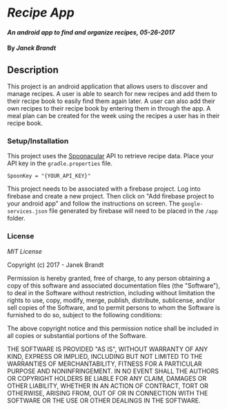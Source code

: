 # _Recipe App_

#### _An android app to find and organize recipes, 05-26-2017_

####  By _**Janek Brandt**_

## Description

This project is an android application that allows users to discover and manage recipes. A user is able to search for new recipes and add them to their recipe book to easily find them again later. A user can also add their own recipes to their recipe book by entering them in through the app. A meal plan can be created for the week using the recipes a user has in their recipe book.

### Setup/Installation

This project uses the [Spoonacular](https://spoonacular.com/food-api) API to retrieve recipe data. Place your API key in the `gradle.properties` file.
```
SpoonKey = "{YOUR_API_KEY}"
```

This project needs to be associated with a firebase project. Log into firebase and create a new project. Then click on "Add firebase project to your android app" and follow the instructions on screen. The `google-services.json` file generated by firebase will need to be placed in the `/app` folder.

### License

_MIT License_

Copyright (c) 2017 - Janek Brandt

Permission is hereby granted, free of charge, to any person obtaining a copy of this software and associated documentation files (the "Software"), to deal in the Software without restriction, including without limitation the rights to use, copy, modify, merge, publish, distribute, sublicense, and/or sell copies of the Software, and to permit persons to whom the Software is furnished to do so, subject to the following conditions:

The above copyright notice and this permission notice shall be included in all copies or substantial portions of the Software.

THE SOFTWARE IS PROVIDED "AS IS", WITHOUT WARRANTY OF ANY KIND, EXPRESS OR IMPLIED, INCLUDING BUT NOT LIMITED TO THE WARRANTIES OF MERCHANTABILITY, FITNESS FOR A PARTICULAR PURPOSE AND NONINFRINGEMENT. IN NO EVENT SHALL THE AUTHORS OR COPYRIGHT HOLDERS BE LIABLE FOR ANY CLAIM, DAMAGES OR OTHER LIABILITY, WHETHER IN AN ACTION OF CONTRACT, TORT OR OTHERWISE, ARISING FROM, OUT OF OR IN CONNECTION WITH THE SOFTWARE OR THE USE OR OTHER DEALINGS IN THE SOFTWARE.